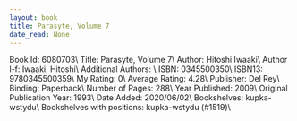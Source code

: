 ```yaml
---
layout: book
title: Parasyte, Volume 7
date_read: None
---
```


Book Id: 6080703\ 
Title: Parasyte, Volume 7\ 
Author: Hitoshi Iwaaki\ 
Author l-f: Iwaaki, Hitoshi\ 
Additional Authors: \ 
ISBN: 0345500350\ 
ISBN13: 9780345500359\ 
My Rating: 0\ 
Average Rating: 4.28\ 
Publisher: Del Rey\ 
Binding: Paperback\ 
Number of Pages: 288\ 
Year Published: 2009\ 
Original Publication Year: 1993\ 
Date Added: 2020/06/02\ 
Bookshelves: kupka-wstydu\ 
Bookshelves with positions: kupka-wstydu (#1519)\ 

